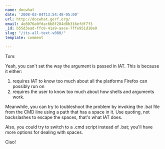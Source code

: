 ```yaml
---
name: docwhat
date: '2008-03-04T13:54:48-05:00'
url: http://docwhat.gerf.org/
email: 4e8076a0fdac6b8f284d8b316efdf7f3
_id: b55d3ead-ffc8-41a9-aace-7ffe951d10e0
slug: "/its-all-text-v080/"
template: comment

---
```


Tom:

Yeah, you can't set the way the argument is passed in IAT.  This is because it either:

<ol>
  <li>requires IAT to know too much about all the platforms Firefox can possibly run on</li>
  <li>requires the user to know too much about how shells and arguments work.</li>
</ol>

Meanwhile, you can try to toubleshoot the problem by invoking the .bat file from the CMD line using a path that has a space in it.  Use quoting, not backslashes to escape the spaces, that's what IAT does.

Also, you could try to switch to a .cmd script instead of .bat; you'll have more options for dealing with spaces.

Ciao!
